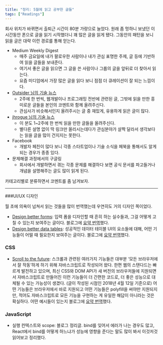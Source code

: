 ```yaml
---
title: "정리: 5월에 읽고 공부한 글들"
tags: ["Readings"]
---
```


회사 위치가 바뀌면서 출퇴근 시간이 80분 가량으로 늘었다. 원래 좀 멍하니 보냈던 이 시간동안 폰으로 글을 읽기 시작했더니 꽤 많은 글을 읽게 됐다. 그동안의 패턴을 보니 읽을 글은 대략 이런 경로를 통해 얻는다.

- Medium Weekly Digest
  - 매주 금요일에 내가 팔로우한 사람이나 내가 관심 표명한 주제, 글 등에 기반하여 읽을 글들을 보내준다.
  - 여기서 좋은 글을 읽으면 그 글을 쓴 사람이나 그룹의 글을 앞뒤로 더 찾아서 읽는다.
  - 요즘 미디엄에서 가장 많은 글을 읽다 보니 점점 더 큐레이션이 잘 되는 느낌이다.
- [Outsider 님의 기술 뉴스](https://blog.outsider.ne.kr/category/Newsletter)
  - 2주에 한 번씩, 웹개발이나 프로그래밍 전반에 관련된 글, 그밖에 읽을 만한 흥미로운 글들을 본인의 코멘트와 함께 올려주신다. 
  - 관심사가 비슷해서인지 올려주시는 글 중 재밌게, 유용하게 읽은 글이 많다.
- [jhrogue 님의 기술 뉴스](http://jhrogue.blogspot.com/search/label/B%EA%B8%89%20%ED%94%84%EB%A1%9C%EA%B7%B8%EB%9E%98%EB%A8%B8)
  - 이 분도 1~2주에 한 번씩 읽을 만한 글들을 올려주신다.
  - 별다른 설명 없이 딱 링크만 올리시는데다가 관심분야가 살짝 달라서 생각보다는 읽을 글을 많이 건지지는 못한다.
- Facebook
  - 개발자 페친이 많다 보니 각종 스타트업이나 기술 소식을 페북을 통해서도 알게 되는 경우가 종종 있다.
- 문제해결 과정에서의 구글링
  - 회사에서 개발하면서 겪는 각종 문제를 해결하다 보면 공식 문서를 파고들거나 개념을 설명해주는 글도 많이 읽게 된다.

카테고리별로 분류하면서 코멘트를 좀 남겨보자.

----

###UI/UX 디자인

월 초에 의욕이 넘쳐서 읽는 것들을 많이 번역했는데 우연히도 거의 디자인 쪽이었다.

- [Design better forms](https://uxdesign.cc/design-better-forms-96fadca0f49c): 입력 폼을 디자인할 때 흔히 하는 실수들과, 그걸 어떻게 고칠 수 있는지 보여주는 글이다. 블로그에 [요약 번역](https://spilist.github.io/2018/05/08/design-better-forms.html)했다.
- [Design better data tables](https://uxdesign.cc/design-better-data-tables-4ecc99d23356): 성공적인 데이터 테이블 UI의 요소들에 대해, 어떤 기능들이 어떨 때 필요한지 보여주는 글이다. 블로그에 [요약 번역](https://spilist.github.io/2018/05/10/design-better-data-tables.html)했다.

### CSS

- [Scroll to the future](https://evilmartians.com/chronicles/scroll-to-the-future-modern-javascript-css-scrolling-implementations): 스크롤과 관련된 여러가지 기능들은 대부분 ‘모든 브라우저에서 잘 작동’하게 하기 위해 자바스크립트로 작성되어 왔다. 한편 웹의 스탠다드는 빠르게 발전하고 있으며, 최신 CSS와 DOM API가 새 버전의 브라우저들에 지원되면서 자바스크립트로 만들어진 이런 기능들이 더 간편한 코드로, 더 좋은 성능으로 대체될 수 있는 가능성이 생겼다. (글이 작성된 시점인 2018년 4월 12일 기준으로) 어떤 기능들은 브라우저에서 바로 지원되고 어떤 기능들은 polyfill을 써야만 지원되지만, 적어도 자바스크립트로 모든 기능을 구현하는 게 유일한 해답이 아니라는 것은 확실하다. 어떤 예시들이 있는지 블로그에 [요약 번역](https://spilist.github.io/2018/05/11/scroll-to-the-future.html)했다.

### JavaScript

- 실행 컨텍스트와 scope: 블로그 정리글. bind를 잊어서 에러가 나는 경우도 많고, React에서 bind를 어떻게 하느냐가 성능에 영향을 준다는 말도 많이 봐서 이것저것 읽어보고 정리했다.